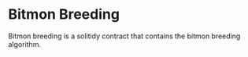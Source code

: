 # Bitmon Breeding

Bitmon breeding is a solitidy contract that contains the bitmon breeding algorithm.


